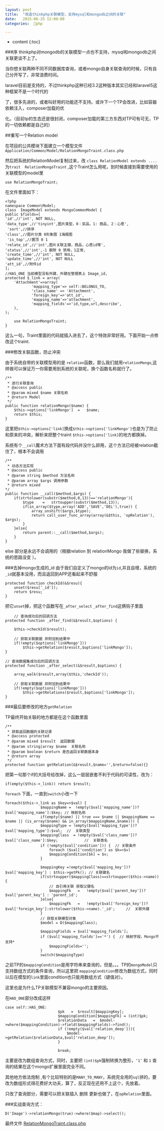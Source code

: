 ```yaml
---
layout: post
title:  "改造thinkphp关联模型，支持mysql和mongodb之间的关联"
date:   2015-06-25 12:00:00
categories:  🐘php

---
```


* content
{:toc}

###序
thinkphp对mongodb的关联模型一点也不支持，mysql和mongodb之间关联更谈不上了。

当你想关联两种不同不同数据库查询，或者mongo自身关联查询的时候，只有自己分开写了，非常浪费时间。

laravel目前是支持的，不过thinkphp这种已经3.2这种版本其实已经和laravel5这种框架不是一个时代的

了，很多先进的，或者叫好用的功能还不支持。或许下一个TP会改进，比如容器依赖注入，composer加载的优

化。（目前tp的生态还是很封闭，composer加载的第三方东西对TP可有可无，TP的一切依赖都是自己的）

##重写一个Relation model

在项目的公共模块下面建立一个模型文件 `Application/Common/Model/RelationMongoTraint.class.php`

然后把系统的RelationModel复制过来，改 `class RelationModel extends ....`
为`trait  RelationMongoTraint` ,这个Traint怎么用呢，到时候直接到需要使用的关联模型的model里
   
    use RelationMongoTraint;

在文件里面如下：

    <?php
    namespace Common\Model;
    class  ImageModel extends MongoCommonModel {
    public $fields=[
    'id',//'int', NOT NULL,
    'data_type',//'tinyint',图片类型，0：奖品，1: 商品, 2：心愿',
     'sort',//排序
    'class',//图片分类 0形象图 1海报图
     'is_top',//置顶 0 1 
    'relate_id',//'int',图片关联主键，商品，心愿id等',
    'status',//'int',-1 删除 0 禁用，1正常,
    'create_time',//'int', NOT NULL,
    'update_time',//'int', NOT NULL
    'att_id',//附件id
    ];
    //HAS_ONE 当前模型没有外键，外键在管理表上 Image_id,
    protected $_link = array(
        'Attachment'=>array(
                'mapping_type'=> self::BELONGS_TO,
                'class_name' => 'Attachment',
                'foreign_key'=>'att_id',
                'mapping_name'=>'attachment',
                'mapping_fields'=>'id,type,url,describe',
        ),
    );

        use RelationMongoTraint;
    }

这么一句，Traint里面的代码就插入进去了，这个特效非常好用。下面开始一点修改这个traint.

###修改关联函数，防止冲突

由于系统自带的关联模型用的是 `relation`函数，那么我们就用`relationMongo`,这样做可以保证万一你需要用到系统的关联呢，换个函数名称就行了。

    /**
     * 进行关联查询
     * @access public
     * @param mixed $name 关联名称
     * @return Model
     */
    public function relationMongo($name) {
        $this->options['linkMongo']  =   $name;
        return $this;
    }

这里把`$this->options['link]`换成`$this->options['linkMongo']`也是为了防止和原来的冲突，解析来把整个traint `$this->options['link]`的地方都换掉。

系统有个`__call`魔术方法下面有段代码并没什么卵用，这个方法已经被relation截住了，根本不会调用
    
    /**
     * 动态方法实现
     * @access public
     * @param string $method 方法名称
     * @param array $args 调用参数
     * @return mixed
    */
    public function __call($method,$args) {
        if(strtolower(substr($method,0,13))=='relationMongo'){
            $type    =   strtoupper(substr($method,13));
            if(in_array($type,array('ADD','SAVE','DEL'),true)) {
                array_unshift($args,$type);
                return call_user_func_array(array(&$this, 'opRelation'), $args);
            }
        }else{
            return parent::__call($method,$args);
        }
    }
    

else 部分是永远不会调用的（根据relation 到 relationMongo 我做了些替换，系统的思路没变 ）。


###去掉mongo生成的_id
由于我们自定义了mongo的id为`id`,并且自增，系统的`_id`就基本没用，而且返回到APP还看起来不舒服
    
    protected function checkId(&$resu){
        unset($resu['_id']);
        return $resu;
    }

把它`unset`掉，把这个函数写在`_after_select` `_after_find`这俩钩子里面

        // 查询成功后的回调方法
    protected function _after_find(&$result,$options) {
        
        $this->checkId($result);
        
        // 获取关联数据 并附加到结果中
        if(!empty($options['linkMongo']))
            $this->getRelation($result,$options['linkMongo']);
    }

    // 查询数据集成功后的回调方法
    protected function _after_select(&$result,$options) {
        
        array_walk($result,array($this,'checkId'));
        
        // 获取关联数据 并附加到结果中
        if(!empty($options['linkMongo']))
            $this->getRelations($result,$options['linkMongo']);
    }


###最后要修改的地方`getRelation`

TP最终开始关联的地方都是在这个函数里面

    /**
     * 获取返回数据的关联记录
     * @access protected
     * @param mixed $result  返回数据
     * @param string|array $name  关联名称
     * @param boolean $return 是否返回关联数据本身
     * @return array
     */
    protected function getRelation(&$result,$name='',$return=false){}


把第一句那个if的大括号给改掉，这么一层层嵌套不利于代码的可读性，改为：
    
    if(empty($this->_link)) return $result;

`foreach` 下面，一直到`switch`小改一下
    
    foreach($this->_link as $key=>$val) {
                    $mappingName =  !empty($val['mapping_name'])?$val['mapping_name']:$key; // 映射名称
                    if(empty($name) || true === $name || $mappingName == $name || (is_array($name) && in_array($mappingName,$name))) {
                    $mappingType = !empty($val['mapping_type'])?$val['mapping_type']:$val;  //  关联类型
                    $mappingClass  = !empty($val['class_name'])?$val['class_name']:$key;            //  关联类名
                    if (!empty($val['condition'])) {  // 关联条件
                        foreach ($val['condition'] as $k=>$v)
                        $mappingCondition[$k] = $v;
                    }      
                    
                    $mappingKey =!empty($val['mapping_key'])? $val['mapping_key'] : $this->getPk(); // 关联键名
                    if(strtoupper($mappingClass)==strtoupper($this->name)) {
                        // 自引用关联 获取父键名
                        $mappingFk   =   !empty($val['parent_key'])? $val['parent_key'] : 'parent_id';
                    }else{
                        $mappingFk   =   !empty($val['foreign_key'])?$val['foreign_key']:strtolower($this->name).'_id';     //  关联外键
                    }
                    // 获取关联模型对象
                    $model = D($mappingClass);
                    
                    $mappingFields = $val['mapping_fields'];
                    if ($val['mapping_fields']=='*') {  // 映射字段，Mongo不支持*
                        $mappingFields='';
                    }
                    switch($mappingType)

之前TP的`$mappingCondition`是用字符串来查询的，但是。。。TP的`mongoModel`只支持数组方式的条件查询，所以这里把 `mappingCondition`修改为数组方式，同时以后在模型的`link`里面condition也只能用数组方式（键值对）。

这里也是为什么TP关联模型不兼容mongo的主要原因。

在`HAO_ONE`部分改成这样
    
    case self::HAS_ONE:
                            $pk   =  $result[$mappingKey];
                            $mappingCondition[$mappingFk] = (int)$pk;
                            $relationData   =  $model->where($mappingCondition)->field($mappingFields)->find();
                            if (!empty($val['relation_deep'])){
                                $model->getRelation($relationData,$val['relation_deep']);
                            }
                            
                            break;

主要是改为数组查询方式，同时，主要把   `(int)$pk`强制转换为整形，`‘1’` 和 `1` 查询的结果在这个mongo扩展里面完全不同。

其他地方依法炮制 ,有个比较特别的是`MANY_TO_MANY`，系统完全用的`sql`拼的，要改为数组形式得花费好大功夫，算了，反正现在还用不上这个，先放着。

只改了查询部分，需要可以把关联插入 删除 更新也做了，在`opRelation`里面。

###实战查询方式：

    D('Image')->relationMongo(true)->where($map)->select();

最终文件 [RelationMongoTraint.class.php](http://pan.baidu.com/s/1bn0gpRL)

